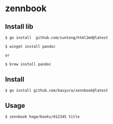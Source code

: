 # zennbook

## Install lib

```sh
$ go install  github.com/suntong/html2md@latest
```

```sh
$ winget install pandoc

or

$ brew install pandoc
```

## Install

```
$ go install github.com/basyura/zennbook@latest
```

## Usage

```sh
$ zennbook hoge/books/012345 title
```

